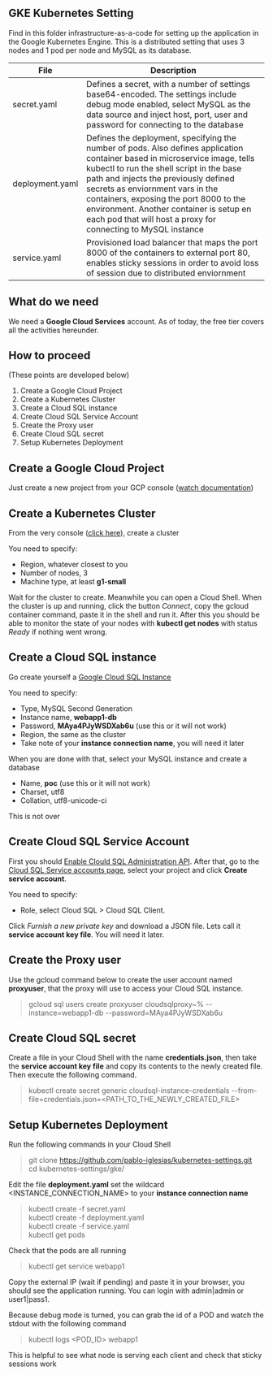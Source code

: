 GKE Kubernetes Setting
----------------------------------------

Find in this folder infrastructure-as-a-code for setting up the application in the Google Kubernetes Engine. This is a distributed setting that uses 3 nodes and 1 pod per node and MySQL as its database.

File     | Description
-------- | ---
secret.yaml    | Defines a secret, with a number of settings base64-encoded. The settings include debug mode enabled, select MySQL as the data source and inject host, port, user and password for connecting to the database
deployment.yaml     | Defines the deployment, specifying the number of pods. Also defines application container based in microservice image, tells kubectl to run the shell script in the base path and injects the previously defined secrets as enviornment vars in the containers, exposing the port 8000 to the environment. Another container is setup en each pod that will host a proxy for connecting to MySQL instance
service.yaml | Provisioned load balancer that maps the port 8000 of the containers to external port 80, enables sticky sessions in order to avoid loss of session due to distributed enviornment

What do we need
----------------
We need a **Google Cloud Services** account. As of today, the free tier covers all the activities hereunder.

How to proceed
----------------
(These points are developed below)
1. Create a Google Cloud Project
2. Create a Kubernetes Cluster
3. Create a Cloud SQL instance
4. Create Cloud SQL Service Account
5. Create the Proxy user
6. Create Cloud SQL secret
7. Setup Kubernetes Deployment

Create a Google Cloud Project
----------------
Just create a new project from your GCP console ([watch documentation](https://cloud.google.com/resource-manager/docs/creating-managing-projects))

Create a Kubernetes Cluster
----------------
From the very console ([click here](https://console.cloud.google.com/kubernetes/list)), create a cluster

You need to specify:
* Region, whatever closest to you
* Number of nodes, 3
* Machine type, at least **g1-small**

Wait for the cluster to create. Meanwhile you can open a Cloud Shell.
When the cluster is up and running, click the button *Connect*, copy the gcloud container command, paste it in the shell and run it. After this you should be able to monitor the state of your nodes with **kubectl get nodes** with status *Ready* if nothing went wrong.

Create a Cloud SQL instance
----------------
Go create yourself a [Google Cloud SQL Instance](https://cloud.google.com/sql/docs/mysql/create-instance)

You need to specify:
* Type, MySQL Second Generation
* Instance name, **webapp1-db**
* Password, **MAya4PJyWSDXab6u** (use this or it will not work)
* Region, the same as the cluster
* Take note of your **instance connection name**, you will need it later

When you are done with that, select your MySQL instance and create a database
* Name, **poc** (use this or it will not work)
* Charset, utf8
* Collation, utf8-unicode-ci

This is not over

Create Cloud SQL Service Account
----------------
First you should [Enable Clould SQL Administration API](https://console.cloud.google.com/flows/enableapi?apiid=sqladmin&redirect=https://console.cloud.google.com). After that, go to the [Cloud SQL Service accounts page](https://console.cloud.google.com/iam-admin/serviceaccounts/), select your project and click **Create service account**.

You need to specify:
* Role, select Cloud SQL > Cloud SQL Client.

Click *Furnish a new private key* and download a JSON file. Lets call it **service account key file**. You will need it later.

Create the Proxy user
----------------
Use the gcloud command below to create the user account named **proxyuser**, that the proxy will use to access your Cloud SQL instance.

> gcloud sql users create proxyuser cloudsqlproxy~% --instance=webapp1-db --password=MAya4PJyWSDXab6u

Create Cloud SQL secret
----------------
Create a file in your Cloud Shell with the name **credentials.json**, then take the **service account key file** and copy its contents to the newly created file. Then execute the following command.

> kubectl create secret generic cloudsql-instance-credentials --from-file=credentials.json=<PATH_TO_THE_NEWLY_CREATED_FILE>

Setup Kubernetes Deployment
----------------
Run the following commands in your Cloud Shell
> git clone https://github.com/pablo-iglesias/kubernetes-settings.git<br/>
cd kubernetes-settings/gke/<br/>

Edit the file **deployment.yaml** set the wildcard <INSTANCE_CONNECTION_NAME> to your **instance connection name**

> kubectl create -f secret.yaml<br/>
kubectl create -f deployment.yaml<br/>
kubectl create -f service.yaml<br/>
kubectl get pods

Check that the pods are all running

> kubectl get service webapp1

Copy the external IP (wait if pending) and paste it in your browser, you should see the application running.
You can login with admin|admin or user1|pass1.

Because debug mode is turned, you can grab the id of a POD and watch the stdout with the following command

> kubectl logs <POD_ID> webapp1

This is helpful to see what node is serving each client and check that sticky sessions work